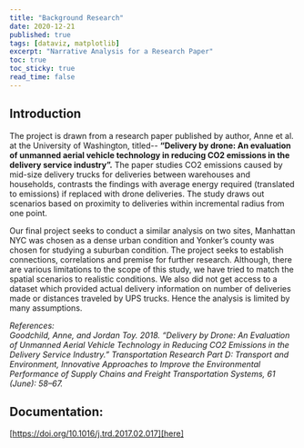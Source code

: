 ```yaml
---
title: "Background Research"
date: 2020-12-21
published: true
tags: [dataviz, matplotlib]
excerpt: "Narrative Analysis for a Research Paper" 
toc: true
toc_sticky: true
read_time: false
---
```


##  Introduction
The project is drawn from a research paper published by author, Anne et al. at the University of Washington, titled-- **“Delivery by drone: An evaluation of unmanned aerial vehicle technology in reducing CO2 emissions in the delivery service industry”.**  The paper studies CO2 emissions caused by mid-size delivery trucks for deliveries between warehouses and households, contrasts the findings with average energy required (translated to emissions) if replaced with drone deliveries. The study draws out scenarios based on proximity to deliveries within incremental radius from one point. 

Our final project seeks to conduct a similar analysis on two sites, Manhattan NYC was chosen as a dense urban condition and Yonker’s county was chosen for studying a suburban condition. The project seeks to establish connections, correlations and premise for further research. Although, there are various limitations to the scope of this study, we have tried to match the spatial scenarios to realistic conditions. We also did not get access to a dataset which provided actual delivery information on number of deliveries made or distances traveled by UPS trucks. Hence the analysis is limited by many assumptions. 

*References:* <br/>
*Goodchild, Anne, and Jordan Toy. 2018. “Delivery by Drone: An Evaluation of Unmanned Aerial Vehicle Technology in Reducing CO2 Emissions in the Delivery Service Industry.” Transportation Research Part D: Transport and Environment, Innovative Approaches to Improve the Environmental Performance of Supply Chains and Freight Transportation Systems, 61 (June): 58–67.* <br/>

## Documentation:
[https://doi.org/10.1016/j.trd.2017.02.017][here]


[here]: https://doi.org/10.1016/j.trd.2017.02.017

